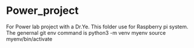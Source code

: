 # Power_project
For Power lab project with a Dr.Ye. 
This folder use for Raspberry pi system.
The genernal git env command is python3 -m venv myenv
source myenv/bin/activate

